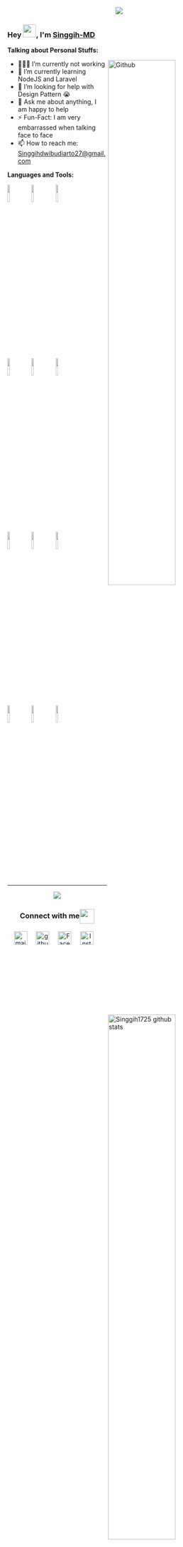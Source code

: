 <p align="center"> 
 <img align="center" src="https://github.com/rajput2107/rajput2107/blob/master/Assets/Developer.gif"/>
</p>

### Hey <img src="https://github.com/rajput2107/rajput2107/blob/master/Assets/Hi.gif" width="29px">, I'm [Singgih-MD]()

<!-- Talking about you -->

**Talking about Personal Stuffs:**

<!-- Any image aligned to the right. Beware the width -->
<img width="55%" align="right" alt="Github" src="https://raw.githubusercontent.com/onimur/.github/master/.resources/git-header.svg" />

- 👨🏽‍💻 I’m currently not working
- 🌱 I’m currently learning NodeJS and Laravel
- 🤔 I’m looking for help with Design Pattern 😭
- 💬 Ask me about anything, I am happy to help
- ⚡️ Fun-Fact: I am very embarrassed when talking face to face
- 📫 How to reach me: Singgihdwibudiarto27@gmail.com

**Languages and Tools:**

<!-- Your github readme stats
You can use this api: https://github.com/anuraghazra/github-readme-stats
-->
<p>
  <a href="https://github.com/Singgih1725">
    <img align="right" width="55%" alt="Singgih1725 github stats" src="https://github-readme-stats.vercel.app/api?username=Singgih1725&show_icons=true&hide_border=true" />
  </a>
 
  <!-- Your languages and tools. Be careful with the alignment. 
  You can use this sites to get logos: https://www.vectorlogo.zone or https://simpleicons.org/
  -->
  <code><img width="10%" src="https://www.vectorlogo.zone/logos/w3_html5/w3_html5-ar21.svg"></code>
  <code><img width="10%" src="https://www.vectorlogo.zone/logos/getbootstrap/getbootstrap-ar21.svg"></code>
  <code><img width="10%" src="https://www.vectorlogo.zone/logos/javascript/javascript-ar21.svg"></code>
  <br />
  <code><img width="10%" src="https://www.vectorlogo.zone/logos/php/php-ar21.svg"></code>
  <code><img width="10%" src="https://www.vectorlogo.zone/logos/laravel/laravel-ar21.svg"></code>
  <code><img width="10%" src="https://www.vectorlogo.zone/logos/nodejs/nodejs-ar21.svg"></code>
  <br />
  <code><img width="10%" src="https://www.vectorlogo.zone/logos/mysql/mysql-ar21.svg"></code>
  <code><img width="10%" src="https://www.vectorlogo.zone/logos/firebase/firebase-ar21.svg"></code>
  <code><img width="10%" src="https://www.vectorlogo.zone/logos/npmjs/npmjs-ar21.svg"></code>
  <br />
  <code><img width="10%" src="https://www.vectorlogo.zone/logos/git-scm/git-scm-ar21.svg"></code>
  <code><img width="10%" src="https://www.vectorlogo.zone/logos/visualstudio_code/visualstudio_code-ar21.svg"></code>
  <code><img width="10%" src="https://www.vectorlogo.zone/logos/gnu_bash/gnu_bash-ar21.svg"></code>
</p>

---

<!-- Its main projects -->
<p align="center">
  <img src="https://github-readme-stats.vercel.app/api/top-langs/?username=Singgih1725&layout=compact" />
</p>

<div align="center">
  <h3 align="center">Connect with me<img align="center" src="https://github.com/rajput2107/rajput2107/blob/master/Assets/Handshake.gif" height="33px" /></h3> 
</div>
<p align="center">
 <a href="mailto:Singgihdwibudiarto27@gmail.com"><img src="https://www.vectorlogo.zone/logos/gmail/gmail-icon.svg" width="30px" alt="mail"></a> &nbsp; &nbsp;
   <a href="https://github.com/Singgih1725" target="_blank"><img src="https://www.vectorlogo.zone/logos/github/github-icon.svg" width="30px" alt="github"></a> &nbsp; &nbsp;
  <a href="https://www.facebook.com/SinggihAnime" target="_blank"><img src="https://www.vectorlogo.zone/logos/facebook/facebook-icon.svg" width="30px" alt="Facebook"></a> &nbsp; &nbsp;
 <a href="https://www.instagram.com/singgih_bud17/?hl=en_" target="_blank"><img src="https://www.vectorlogo.zone/logos/instagram/instagram-icon.svg" width="30px" alt="Instagram"></a> &nbsp; &nbsp;
</p>
<!-- Your hits or visitors
site: http://hits.dwyl.com or https://visitor-badge.glitch.me
Both apis are in trouble due to the number of requests, if you know any other to register visitors, great
-->

<!--
**Singgih1725/Singgih1725** is a ✨ _special_ ✨ repository because its `README.md` (this file) appears on your GitHub profile.

Here are some ideas to get you started:

- 🔭 I’m currently working on ...
- 🌱 I’m currently learning ...
- 👯 I’m looking to collaborate on ...
- 🤔 I’m looking for help with ...
- 💬 Ask me about ...
- 📫 How to reach me: ...
- 😄 Pronouns: ...
- ⚡ Fun fact: ...
-->
